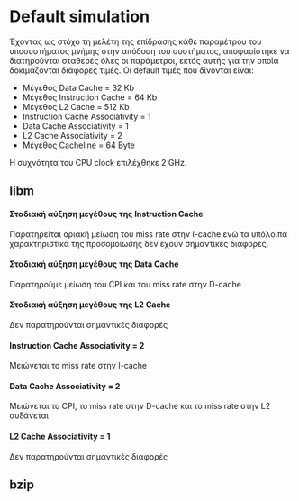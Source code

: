 # **Default simulation**

Έχοντας ως στόχο τη μελέτη της επίδρασης κάθε παραμέτρου του υποσυστήματος μνήμης στην απόδοση του συστήματος, αποφασίστηκε να 
διατηρούνται σταθερές όλες οι παράμετροι, εκτός αυτής για την οποία δοκιμάζονται διάφορες τιμές. Οι default τιμές που δίνονται είναι:

* Μέγεθος Data Cache = 32 Kb
* Μέγεθος Instruction Cache = 64 Kb
* Μέγεθος L2 Cache = 512 Kb
* Instruction Cache Associativity = 1
* Data Cache Associativity = 1
* L2 Cache Associativity = 2
* Μέγεθος Cacheline = 64 Byte

Η συχνότητα του CPU clock επιλέχθηκε 2 GHz.

## libm
  #### Σταδιακή αύξηση μεγέθους της Instruction Cache
  Παρατηρείται οριακή μείωση του miss rate στην I-cache ενώ τα υπόλοιπα χαρακτηριστικά της προσομοίωσης δεν έχουν σημαντικές διαφορές.

  #### Σταδιακή αύξηση μεγέθους της Data Cache
  Παρατηρούμε μείωση του CPI και του miss rate στην D-cache
  
  #### Σταδιακή αύξηση μεγέθους της L2 Cache
  Δεν παρατηρούνται σημαντικές διαφορές 
  
  #### Instruction Cache Associativity = 2
  Μειώνεται το miss rate στην I-cache
  
  #### Data Cache Associativity = 2
  Μειώνεται το CPI, το miss rate στην D-cache και το miss rate στην L2 αυξάνεται
  
  #### L2 Cache Associativity = 1
  Δεν παρατηρούνται σημαντικές διαφορές 
  
## bzip
